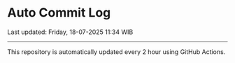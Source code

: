 # Auto Commit Log

Last updated: Friday, 18-07-2025 11:34 WIB

---

This repository is automatically updated every 2 hour using GitHub Actions.
